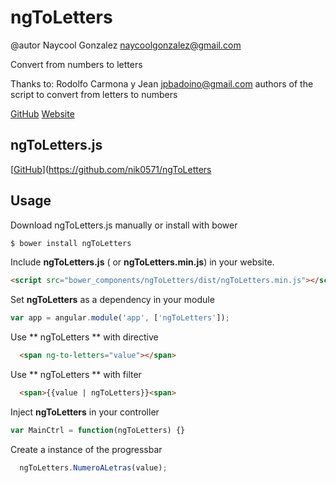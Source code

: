 # ngToLetters
@autor Naycool Gonzalez <naycoolgonzalez@gmail.com>

Convert from numbers to letters

Thanks to: Rodolfo Carmona y Jean <jpbadoino@gmail.com>
authors of the script to convert from letters to numbers

[GitHub](https://gist.github.com/e563340276f89b22042a.git)
[Website](https://eglador.wordpress.com/2013/02/27/conversion-de-numeros-a-letras-con-javascript/)



## ngToLetters.js

[[GitHub](https://github.com/nik0571/ngToLetters)](https://github.com/nik0571/ngToLetters

## Usage

Download ngToLetters.js manually or install with bower

```bash
$ bower install ngToLetters
```

Include **ngToLetters.js** ( or **ngToLetters.min.js**) in your website.

```html
<script src="bower_components/ngToLetters/dist/ngToLetters.min.js"></script>
```

Set **ngToLetters** as a dependency in your module

```javascript
var app = angular.module('app', ['ngToLetters']);
```

Use ** ngToLetters ** with directive

```html
  <span ng-to-letters="value"></span>
```

Use ** ngToLetters ** with filter

```html
  <span>{{value | ngToLetters}}<span>
```

Inject **ngToLetters** in your controller

```javascript
var MainCtrl = function(ngToLetters) {}
```

Create a instance of the progressbar

```javascript
  ngToLetters.NumeroALetras(value);
```
